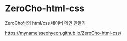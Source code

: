 # ZeroCho-html-css

ZeroCho님의 html/css 네이버 메인 만들기

https://mynameisseohyeon.github.io/ZeroCho-html-css/

